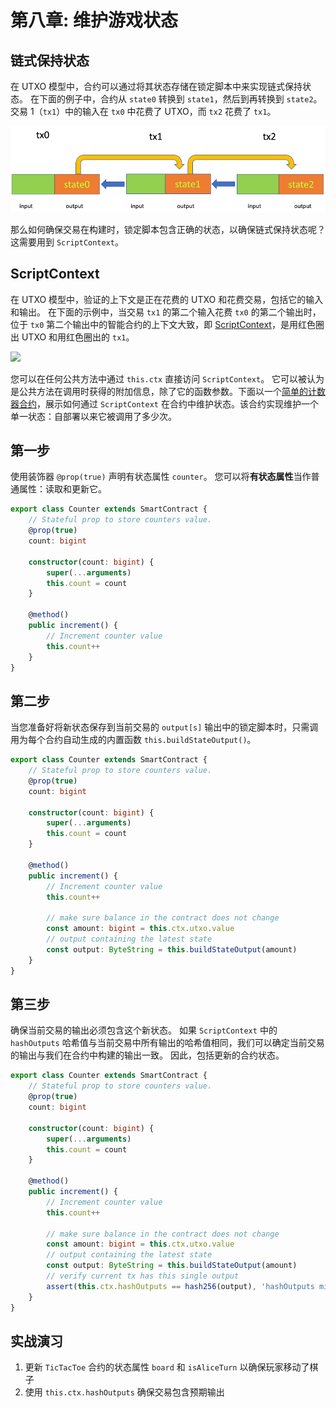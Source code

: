 # 第八章: 维护游戏状态

## 链式保持状态

在 UTXO 模型中，合约可以通过将其状态存储在锁定脚本中来实现链式保持状态。 在下面的例子中，合约从 `state0` 转换到 `state1`，然后到再转换到 `state2`。 交易 1（`tx1`）中的输入在 `tx0` 中花费了 UTXO，而 `tx2` 花费了 `tx1`。

![](https://github.com/sCrypt-Inc/image-hosting/blob/master/learn-scrypt-courses/06.png?raw=true)

那么如何确保交易在构建时，锁定脚本包含正确的状态，以确保链式保持状态呢？这需要用到 `ScriptContext`。

## ScriptContext

在 UTXO 模型中，验证的上下文是正在花费的 UTXO 和花费交易，包括它的输入和输出。 在下面的示例中，当交易 `tx1` 的第二个输入花费 `tx0` 的第二个输出时，位于 `tx0` 第二个输出中的智能合约的上下文大致，即 [ScriptContext](https://scrypt.io/scrypt-ts/getting-started/what-is-scriptcontext)，是用红色圈出 UTXO 和用红色圈出的 `tx1`。

![](https://scrypt.io/scrypt-ts/assets/images/scriptContext-a3ace5522bf62d82d20958735c13ddf4.jpg)


您可以在任何公共方法中通过 `this.ctx` 直接访问 `ScriptContext`。 它可以被认为是公共方法在调用时获得的附加信息，除了它的函数参数。下面以一个[简单的计数器合约](https://github.com/sCrypt-Inc/scryptTS-examples/blob/master/src/contracts/counter.ts)，展示如何通过 `ScriptContext` 在合约中维护状态。该合约实现维护一个单一状态：自部署以来它被调用了多少次。

## 第一步

使用装饰器 `@prop(true)` 声明有状态属性 `counter`。 您可以将**有状态属性**当作普通属性：读取和更新它。

```ts
export class Counter extends SmartContract {
    // Stateful prop to store counters value.
    @prop(true)
    count: bigint

    constructor(count: bigint) {
        super(...arguments)
        this.count = count
    }

    @method()
    public increment() {
        // Increment counter value
        this.count++
    }
}
```

## 第二步

当您准备好将新状态保存到当前交易的 `output[s]` 输出中的锁定脚本时，只需调用为每个合约自动生成的内置函数 `this.buildStateOutput()`。

```ts
export class Counter extends SmartContract {
    // Stateful prop to store counters value.
    @prop(true)
    count: bigint

    constructor(count: bigint) {
        super(...arguments)
        this.count = count
    }

    @method()
    public increment() {
        // Increment counter value
        this.count++

        // make sure balance in the contract does not change
        const amount: bigint = this.ctx.utxo.value
        // output containing the latest state
        const output: ByteString = this.buildStateOutput(amount)
    }
}
```



## 第三步
确保当前交易的输出必须包含这个新状态。 如果 `ScriptContext` 中的 `hashOutputs` 哈希值与当前交易中所有输出的哈希值相同，我们可以确定当前交易的输出与我们在合约中构建的输出一致。 因此，包括更新的合约状态。


```ts
export class Counter extends SmartContract {
    // Stateful prop to store counters value.
    @prop(true)
    count: bigint

    constructor(count: bigint) {
        super(...arguments)
        this.count = count
    }

    @method()
    public increment() {
        // Increment counter value
        this.count++

        // make sure balance in the contract does not change
        const amount: bigint = this.ctx.utxo.value
        // output containing the latest state
        const output: ByteString = this.buildStateOutput(amount)
        // verify current tx has this single output
        assert(this.ctx.hashOutputs == hash256(output), 'hashOutputs mismatch')
    }
}
```

## 实战演习

1. 更新 `TicTacToe` 合约的状态属性 `board` 和 `isAliceTurn` 以确保玩家移动了棋子
2. 使用 `this.ctx.hashOutputs` 确保交易包含预期输出